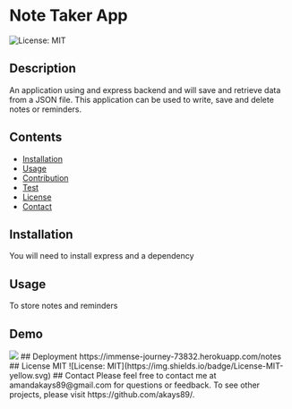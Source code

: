 
# Note Taker App
![License: MIT](https://img.shields.io/badge/License-MIT-yellow.svg)
## Description
An application using and express backend and will save and retrieve data from a JSON file. This application can be used to write, save and delete notes or reminders.
## Contents
* [Installation](#Installation)
* [Usage](#Usage)
* [Contribution](#Contributions)
* [Test](#Test)
* [License](#License)
* [Contact](#Questions?)
## Installation
 You will need to install express and a dependency
## Usage
To store notes and reminders
## Demo
<img src= "/Users/amanda/Code/homework9/images/Screen Shot 2021-07-25 at 2.57.38 AM.png">
## Deployment
https://immense-journey-73832.herokuapp.com/notes
## License
MIT
![License: MIT](https://img.shields.io/badge/License-MIT-yellow.svg)
## Contact
Please feel free to contact me at amandakays89@gmail.com for questions or feedback. 
To see other projects, please visit https://github.com/akays89/.
